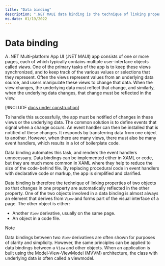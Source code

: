 ```yaml
---
title: "Data binding"
description: ".NET MAUI data binding is the technique of linking properties of two objects so that changes in one property are automatically reflected in the other property."
ms.date: 01/19/2022
---
```


# Data binding

A .NET Multi-platform App UI (.NET MAUI) app consists of one or more pages, each of which typically contains multiple user-interface objects called *views*. One of the primary tasks of the app is to keep these views synchronized, and to keep track of the various values or selections that they represent. Often the views represent values from an underlying data source, and users manipulate these views to change that data. When the view changes, the underlying data must reflect that change, and similarly, when the underlying data changes, that change must be reflected in the view.

[!INCLUDE [docs under construction](~/includes/preview-note.md)]

To handle this successfully, the app must be notified of changes in these views or the underlying data. The common solution is to define events that signal when a change occurs. An event handler can then be installed that is notified of these changes. It responds by transferring data from one object to another. However, when there are many views, there must also be many event handlers, which results in a lot of boilerplate code.

Data binding automates this task, and renders the event handlers unnecessary. Data bindings can be implemented either in XAML or code, but they are much more common in XAML where they help to reduce the size of the code-behind file. By replacing procedural code in event handlers with declarative code or markup, the app is simplified and clarified.

Data binding is therefore the technique of linking properties of two objects so that changes in one property are automatically reflected in the other property. One of the two objects involved in a data binding is almost always an element that derives from `View` and forms part of the visual interface of a page. The other object is either:

- Another `View` derivative, usually on the same page.
- An object in a code file.

> [!NOTE]
> Data bindings between two `View` derivatives are often shown for purposes of clarity and simplicity. However, the same principles can be applied to data bindings between a `View` and other objects. When an application is built using the Model-View-ViewModel (MVVM) architecture, the class with underlying data is often called a viewmodel.
